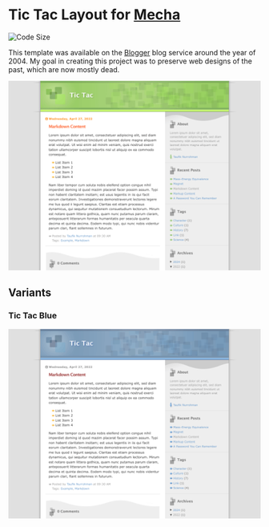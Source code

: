Tic Tac Layout for [Mecha](https://github.com/mecha-cms/mecha)
==============================================================

![Code Size](https://img.shields.io/github/languages/code-size/mecha-cms/y.blogger-tic-tac?color=%23444&style=for-the-badge)

This template was available on the [Blogger](https://www.blogger.com) blog service around the year of 2004. My goal in
creating this project was to preserve web designs of the past, which are now mostly dead.

![Blogger: Tic Tac Green](index.png?v=2024-12-14)

Variants
--------

### Tic Tac Blue

![Blogger: Tic Tac Blue](index/1.png?v=2024-12-14)